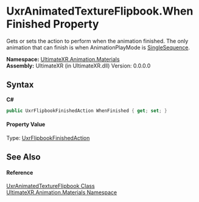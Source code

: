 # UxrAnimatedTextureFlipbook.WhenFinished Property 
 

Gets or sets the action to perform when the animation finished. The only animation that can finish is when AnimationPlayMode is <a href="T_UltimateXR_Animation_Materials_UxrFlipbookAnimationMode">SingleSequence</a>.

**Namespace:**&nbsp;<a href="N_UltimateXR_Animation_Materials">UltimateXR.Animation.Materials</a><br />**Assembly:**&nbsp;UltimateXR (in UltimateXR.dll) Version: 0.0.0.0

## Syntax

**C#**<br />
``` C#
public UxrFlipbookFinishedAction WhenFinished { get; set; }
```


#### Property Value
Type: <a href="T_UltimateXR_Animation_Materials_UxrFlipbookFinishedAction">UxrFlipbookFinishedAction</a>

## See Also


#### Reference
<a href="T_UltimateXR_Animation_Materials_UxrAnimatedTextureFlipbook">UxrAnimatedTextureFlipbook Class</a><br /><a href="N_UltimateXR_Animation_Materials">UltimateXR.Animation.Materials Namespace</a><br />